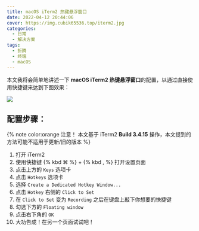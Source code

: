 ```yaml
---
title: macOS iTerm2 热键悬浮窗口
date: 2022-04-12 20:44:06
cover: https://img.cubik65536.top/iterm2.jpg
categories: 
  - 日常
  - 解决方案
tags:
  - 折腾
  - 终端
  - macOS
---
```


本文我将会简单地讲述一下 **macOS iTerm2 热键悬浮窗口**的配置，以通过直接使用快捷键来达到下图效果：

![](https://img.cubik65536.top/iterm2-floating-window-demo.png)

<!-- more -->

## 配置步骤：

{% note color:orange 注意！ 本文基于 iTerm2 **Build 3.4.15** 操作，本文提到的方法可能不适用于更新/旧的版本 %}

1. 打开 iTerm2
2. 使用快捷键 {% kbd ⌘ %} + {% kbd , %} 打开设置页面
3. 点击上方的 `Keys` 选项卡
4. 点击 `Hotkeys` 选项卡
5. 选择 `Create a Dedicated Hotkey Window...`
6. 点击 `Hotkey` 右侧的 `Click to Set`
7. 在 `Click to Set` 变为 `Recording` 之后在键盘上敲下你想要的快捷键
8. 勾选下方的 `Floating window`
9. 点击右下角的 `OK`
10. 大功告成！在另一个页面试试吧！
